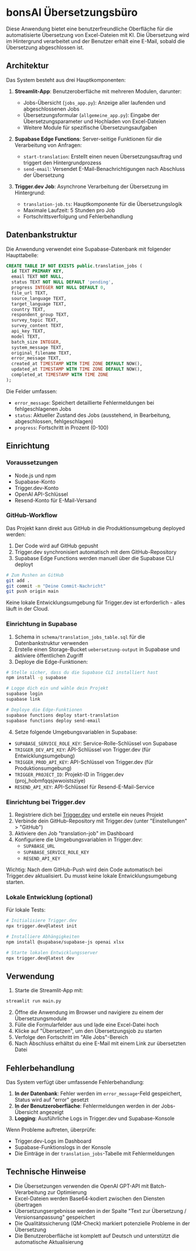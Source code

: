 # bonsAI Übersetzungsbüro

Diese Anwendung bietet eine benutzerfreundliche Oberfläche für die automatisierte Übersetzung von Excel-Dateien mit KI. Die Übersetzung wird im Hintergrund verarbeitet und der Benutzer erhält eine E-Mail, sobald die Übersetzung abgeschlossen ist.

## Architektur

Das System besteht aus drei Hauptkomponenten:

1. **Streamlit-App**: Benutzeroberfläche mit mehreren Modulen, darunter:
   - Jobs-Übersicht (`jobs_app.py`): Anzeige aller laufenden und abgeschlossenen Jobs
   - Übersetzungsformular (`allgemeine_app.py`): Eingabe der Übersetzungsparameter und Hochladen von Excel-Dateien
   - Weitere Module für spezifische Übersetzungsaufgaben

2. **Supabase Edge Functions**: Server-seitige Funktionen für die Verarbeitung von Anfragen:
   - `start-translation`: Erstellt einen neuen Übersetzungsauftrag und triggert den Hintergrundprozess
   - `send-email`: Versendet E-Mail-Benachrichtigungen nach Abschluss der Übersetzung

3. **Trigger.dev Job**: Asynchrone Verarbeitung der Übersetzung im Hintergrund:
   - `translation-job.ts`: Hauptkomponente für die Übersetzungslogik
   - Maximale Laufzeit: 5 Stunden pro Job
   - Fortschrittsverfolgung und Fehlerbehandlung

## Datenbankstruktur

Die Anwendung verwendet eine Supabase-Datenbank mit folgender Haupttabelle:

```sql
CREATE TABLE IF NOT EXISTS public.translation_jobs (
  id TEXT PRIMARY KEY,
  email TEXT NOT NULL,
  status TEXT NOT NULL DEFAULT 'pending',
  progress INTEGER NOT NULL DEFAULT 0,
  file_url TEXT,
  source_language TEXT,
  target_language TEXT,
  country TEXT,
  respondent_group TEXT,
  survey_topic TEXT,
  survey_content TEXT,
  api_key TEXT,
  model TEXT,
  batch_size INTEGER,
  system_message TEXT,
  original_filename TEXT,
  error_message TEXT,
  created_at TIMESTAMP WITH TIME ZONE DEFAULT NOW(),
  updated_at TIMESTAMP WITH TIME ZONE DEFAULT NOW(),
  completed_at TIMESTAMP WITH TIME ZONE
);
```

Die Felder umfassen:
- `error_message`: Speichert detaillierte Fehlermeldungen bei fehlgeschlagenen Jobs
- `status`: Aktueller Zustand des Jobs (ausstehend, in Bearbeitung, abgeschlossen, fehlgeschlagen)
- `progress`: Fortschritt in Prozent (0-100)

## Einrichtung

### Voraussetzungen

- Node.js und npm
- Supabase-Konto
- Trigger.dev-Konto
- OpenAI API-Schlüssel
- Resend-Konto für E-Mail-Versand

### GitHub-Workflow

Das Projekt kann direkt aus GitHub in die Produktionsumgebung deployed werden:

1. Der Code wird auf GitHub gepusht
2. Trigger.dev synchronisiert automatisch mit dem GitHub-Repository 
3. Supabase Edge Functions werden manuell über die Supabase CLI deployt

```bash
# Zum Pushen an GitHub
git add .
git commit -m "Deine Commit-Nachricht"
git push origin main
```

Keine lokale Entwicklungsumgebung für Trigger.dev ist erforderlich - alles läuft in der Cloud.

### Einrichtung in Supabase

1. Schema in `schema/translation_jobs_table.sql` für die Datenbankstruktur verwenden
2. Erstelle einen Storage-Bucket `uebersetzung-output` in Supabase und aktiviere öffentlichen Zugriff
3. Deploye die Edge-Funktionen:

```bash
# Stelle sicher, dass du die Supabase CLI installiert hast
npm install -g supabase

# Logge dich ein und wähle dein Projekt
supabase login
supabase link

# Deploye die Edge-Funktionen
supabase functions deploy start-translation
supabase functions deploy send-email
```

4. Setze folgende Umgebungsvariablen in Supabase:

- `SUPABASE_SERVICE_ROLE_KEY`: Service-Rolle-Schlüssel von Supabase
- `TRIGGER_DEV_API_KEY`: API-Schlüssel von Trigger.dev (für Entwicklungsumgebung)
- `TRIGGER_PROD_API_KEY`: API-Schlüssel von Trigger.dev (für Produktionsumgebung)
- `TRIGGER_PROJECT_ID`: Projekt-ID in Trigger.dev (proj_hobmfqqsjwwoistsziye)
- `RESEND_API_KEY`: API-Schlüssel für Resend-E-Mail-Service

### Einrichtung bei Trigger.dev

1. Registriere dich bei [Trigger.dev](https://trigger.dev) und erstelle ein neues Projekt
2. Verbinde dein GitHub-Repository mit Trigger.dev (unter "Einstellungen" > "GitHub")
3. Aktiviere den Job "translation-job" im Dashboard
4. Konfiguriere die Umgebungsvariablen in Trigger.dev:
   - `SUPABASE_URL`
   - `SUPABASE_SERVICE_ROLE_KEY`
   - `RESEND_API_KEY`

Wichtig: Nach dem GitHub-Push wird dein Code automatisch bei Trigger.dev aktualisiert. Du musst keine lokale Entwicklungsumgebung starten.

### Lokale Entwicklung (optional)

Für lokale Tests:

```bash
# Initialisiere Trigger.dev
npx trigger.dev@latest init

# Installiere Abhängigkeiten
npm install @supabase/supabase-js openai xlsx

# Starte lokalen Entwicklungsserver
npx trigger.dev@latest dev
```

## Verwendung

1. Starte die Streamlit-App mit:

```bash
streamlit run main.py
```

2. Öffne die Anwendung im Browser und navigiere zu einem der Übersetzungsmodule
3. Fülle die Formularfelder aus und lade eine Excel-Datei hoch
4. Klicke auf "Übersetzen", um den Übersetzungsjob zu starten
5. Verfolge den Fortschritt im "Alle Jobs"-Bereich
6. Nach Abschluss erhältst du eine E-Mail mit einem Link zur übersetzten Datei

## Fehlerbehandlung

Das System verfügt über umfassende Fehlerbehandlung:

1. **In der Datenbank**: Fehler werden im `error_message`-Feld gespeichert, Status wird auf "error" gesetzt
2. **In der Benutzeroberfläche**: Fehlermeldungen werden in der Jobs-Übersicht angezeigt
3. **Logging**: Ausführliche Logs in Trigger.dev und Supabase-Konsole

Wenn Probleme auftreten, überprüfe:
- Trigger.dev-Logs im Dashboard
- Supabase-Funktionslogs in der Konsole
- Die Einträge in der `translation_jobs`-Tabelle mit Fehlermeldungen

## Technische Hinweise

- Die Übersetzungen verwenden die OpenAI GPT-API mit Batch-Verarbeitung zur Optimierung
- Excel-Dateien werden Base64-kodiert zwischen den Diensten übertragen
- Übersetzungsergebnisse werden in der Spalte "Text zur Übersetzung / Versionsanpassung" gespeichert
- Die Qualitätssicherung (QM-Check) markiert potenzielle Probleme in der Übersetzung
- Die Benutzeroberfläche ist komplett auf Deutsch und unterstützt die automatische Aktualisierung 